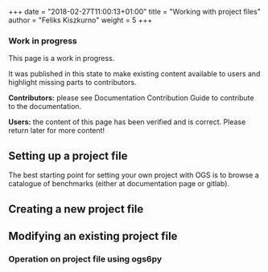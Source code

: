 +++
date = "2018-02-27T11:00:13+01:00"
title = "Working with project files"
author = "Feliks Kiszkurno"
weight = 5
+++
<div class="note">

### Work in progress

This page is a work in progress.

It was published in this state to make existing content available to users and highlight missing parts to contributors.

**Contributors:** please see Documentation Contribution Guide to contribute to the documentation.

**Users:** the content of this page has been verified and is correct. Please return later for more content!

</div>

## Setting up a project file
The best starting point for setting your own project with OGS is to browse a catalogue of benchmarks (either at documentation page or gitlab).

## Creating a new project file

## Modifying an existing project file

### Operation on project file using ogs6py



